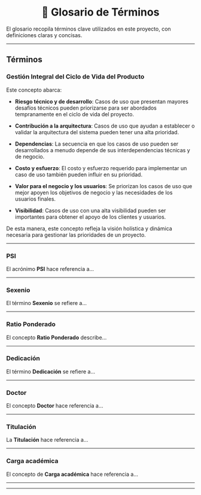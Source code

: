 <div align="center">

# 📖 Glosario de Términos

</div>

El glosario recopila términos clave utilizados en este proyecto, con definiciones claras y concisas.

---

## Términos

### Gestión Integral del Ciclo de Vida del Producto
Este concepto abarca:

- **Riesgo técnico y de desarrollo**: Casos de uso que presentan mayores desafíos técnicos pueden priorizarse para ser abordados tempranamente en el ciclo de vida del proyecto.

- **Contribución a la arquitectura**: Casos de uso que ayudan a establecer o validar la arquitectura del sistema pueden tener una alta prioridad.

- **Dependencias**: La secuencia en que los casos de uso pueden ser desarrollados a menudo depende de sus interdependencias técnicas y de negocio.

- **Costo y esfuerzo**: El costo y esfuerzo requerido para implementar un caso de uso también pueden influir en su prioridad.

- **Valor para el negocio y los usuarios**: Se priorizan los casos de uso que mejor apoyen los objetivos de negocio y las necesidades de los usuarios finales.

- **Visibilidad**: Casos de uso con una alta visibilidad pueden ser importantes para obtener el apoyo de los clientes y usuarios.

De esta manera, este concepto refleja la visión holística y dinámica necesaria para gestionar las prioridades de un proyecto.

---

### PSI
El acrónimo **PSI** hace referencia a...

---

### Sexenio
El término **Sexenio** se refiere a...

---

### Ratio Ponderado
El concepto **Ratio Ponderado** describe...

---

### Dedicación
El término **Dedicación** se refiere a...

---

### Doctor
El concepto **Doctor** hace referencia a...

---

### Titulación
La **Titulación** hace referencia a...

---

### Carga académica
El concepto de **Carga académica** hace referencia a...

---




---
